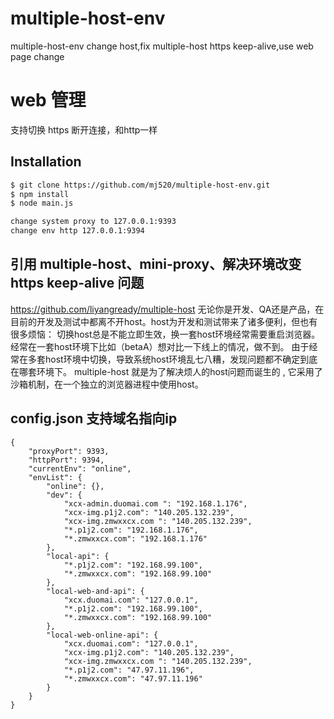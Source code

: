 # multiple-host-env

multiple-host-env change host,fix multiple-host https keep-alive,use web page change

# web 管理
支持切换 https 断开连接，和http一样

## Installation

```bash
$ git clone https://github.com/mj520/multiple-host-env.git
$ npm install
$ node main.js

change system proxy to 127.0.0.1:9393
change env http 127.0.0.1:9394
```

## 引用 multiple-host、mini-proxy、解决环境改变 https keep-alive 问题
https://github.com/liyangready/multiple-host
无论你是开发、QA还是产品，在目前的开发及测试中都离不开host。host为开发和测试带来了诸多便利，但也有很多烦恼：
切换host总是不能立即生效，换一套host环境经常需要重启浏览器。
经常在一套host环境下比如（betaA）想对比一下线上的情况，做不到。
由于经常在多套host环境中切换，导致系统host环境乱七八糟，发现问题都不确定到底在哪套环境下。
multiple-host 就是为了解决烦人的host问题而诞生的 , 它采用了 沙箱机制，在一个独立的浏览器进程中使用host。


## config.json 支持域名指向ip
```
{
    "proxyPort": 9393,
    "httpPort": 9394,
    "currentEnv": "online",
    "envList": {
        "online": {},
        "dev": {
            "xcx-admin.duomai.com ": "192.168.1.176",
            "xcx-img.p1j2.com": "140.205.132.239",
            "xcx-img.zmwxxcx.com ": "140.205.132.239",
            "*.p1j2.com": "192.168.1.176",
            "*.zmwxxcx.com": "192.168.1.176"
        },
        "local-api": {
            "*.p1j2.com": "192.168.99.100",
            "*.zmwxxcx.com": "192.168.99.100"
        },
        "local-web-and-api": {
            "xcx.duomai.com": "127.0.0.1",
            "*.p1j2.com": "192.168.99.100",
            "*.zmwxxcx.com": "192.168.99.100"
        },
        "local-web-online-api": {
            "xcx.duomai.com": "127.0.0.1",
            "xcx-img.p1j2.com": "140.205.132.239",
            "xcx-img.zmwxxcx.com ": "140.205.132.239",
            "*.p1j2.com": "47.97.11.196",
            "*.zmwxxcx.com": "47.97.11.196"
        }
    }
}
```
